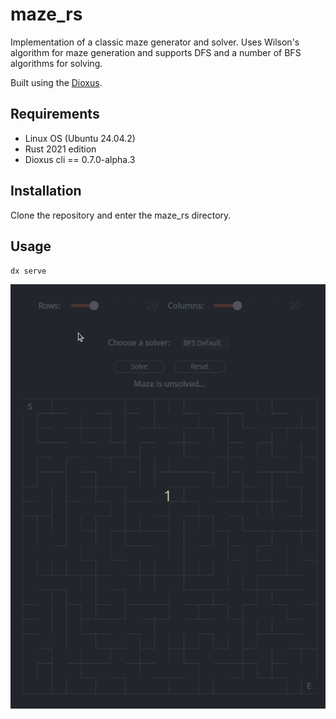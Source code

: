 # maze_rs
Implementation of a classic maze generator and solver. Uses Wilson's algorithm for maze generation and supports DFS and a number of BFS algorithms for solving.

Built using the [Dioxus](https://github.com/DioxusLabs/dioxus).

## Requirements
- Linux OS (Ubuntu 24.04.2)
- Rust 2021 edition
- Dioxus cli == 0.7.0-alpha.3

## Installation
Clone the repository and enter the maze_rs directory.

## Usage
`dx serve`

![play_gif](https://github.com/OscarAspelin95/maze_rs/blob/main/assets/maze.gif)
